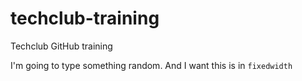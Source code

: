 # techclub-training
Techclub GitHub training

I'm going to type something random. And I want this is in `fixedwidth`
